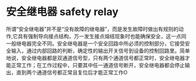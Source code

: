 # 安全继电器 safety relay
所谓“安全继电器”并不是“没有故障的继电器”，而是发生故障时做出有规则的动作,它具有强制导向接点结构，万一发生接点熔结现象时也能确保安全，这一点同一般继电器完全不同。安全继电器是一个安全回路中所必须的控制部分，它接受安全输入，通过内部回路的判断，确定性的输出开关信号到设备的控制回路里。简单地说，安全继电器都是双通道信号型，只有两个通道信号都正常时，安全继电器才能正常工作；在工作过程中，只要其中任一通道信号断开，安全继电器都会停止输出，直到两个通道信号都正常且复位后才能正常工作O

